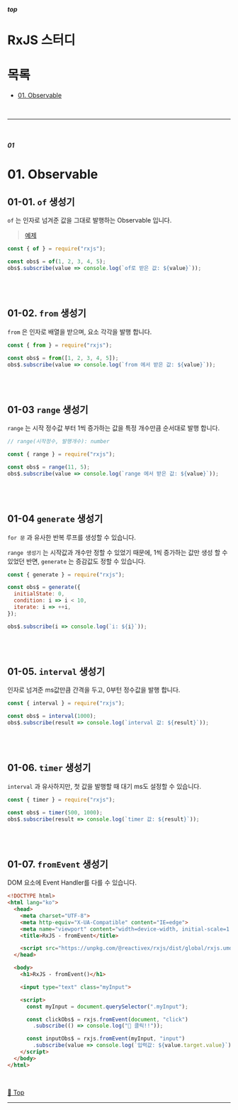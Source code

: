 ##### top
# RxJS 스터디

# 목록

* [01. Observable](#01)



<br/><hr/><br/>



##### 01
# 01. Observable

## 01-01. ``of`` 생성기

``of`` 는 인자로 넘겨준 값을 그대로 발행하는 Observable 입니다.

> [예제](02%20-%20얄코%20RxJS%20(인프런)/01%20-%20반응형%20프로그래밍과%20ReactiveX/01-01%20of%20생성기.js)

```javascript
const { of } = require("rxjs");

const obs$ = of(1, 2, 3, 4, 5);
obs$.subscribe(value => console.log(`of로 받은 값: ${value}`));
```



<br/><br/>



## 01-02. ``from`` 생성기

``from`` 은 인자로 배열을 받으며, 요소 각각을 발행 합니다.

```javascript
const { from } = require("rxjs");

const obs$ = from([1, 2, 3, 4, 5]);
obs$.subscribe(value => console.log(`from 에서 받은 값: ${value}`));
```



<br/><br/>



## 01-03 ``range`` 생성기

``range`` 는 시작 정수값 부터 1씩 증가하는 값을 특정 개수만큼 순서대로 발행 합니다.

```javascript
// range(시작정수, 발행개수): number

const { range } = require("rxjs");

const obs$ = range(11, 5);
obs$.subscribe(value => console.log(`range 에서 받은 값: ${value}`));
```



<br/><br/>



## 01-04 ``generate`` 생성기

``for 문`` 과 유사한 반복 루프를 생성할 수 있습니다.

``range 생성기`` 는 시작값과 개수만 정할 수 있었기 때문에, 1씩 증가하는 값만 생성 할 수 있었던 반면, ``generate`` 는 증감값도 정할 수 있습니다.

```javascript
const { generate } = require("rxjs");

const obs$ = generate({
  initialState: 0,
  condition: i => i < 10,
  iterate: i => ++i,
});

obs$.subscribe(i => console.log(`i: ${i}`));
```



<br/><br/>



## 01-05. ``interval`` 생성기

인자로 넘겨준 ms값만큼 간격을 두고, 0부턴 정수값을 발행 합니다.

```javascript
const { interval } = require("rxjs");

const obs$ = interval(1000);
obs$.subscribe(result => console.log(`interval 값: ${result}`));
```



<br/><br/>



## 01-06. ``timer`` 생성기

``interval`` 과 유사하지만, 첫 값을 발행할 때 대기 ms도 설정할 수 있습니다.

```javascript
const { timer } = require("rxjs");

const obs$ = timer(500, 1000);
obs$.subscribe(result => console.log(`timer 값: ${result}`));
```



<br/><br/>



## 01-07. ``fromEvent`` 생성기

DOM 요소에 Event Handler를 다를 수 있습니다.

```html
<!DOCTYPE html>
<html lang="ko">
  <head>
    <meta charset="UTF-8">
    <meta http-equiv="X-UA-Compatible" content="IE=edge">
    <meta name="viewport" content="width=device-width, initial-scale=1.0">
    <title>RxJS - fromEvent</title>

    <script src="https://unpkg.com/@reactivex/rxjs/dist/global/rxjs.umd.js"></script>
  </head>

  <body>
    <h1>RxJS - fromEvent()</h1>

    <input type="text" class="myInput">

    <script>
      const myInput = document.querySelector(".myInput");

      const clickObs$ = rxjs.fromEvent(document, "click")
        .subscribe(() => console.log("🐫 클릭!!"));

      const inputObs$ = rxjs.fromEvent(myInput, "input")
        .subscribe(value => console.log(`입력값: ${value.target.value}`));
    </script>
  </body>
</html>
```



<br/>

[🔺 Top](#top)

<hr/><br/>
